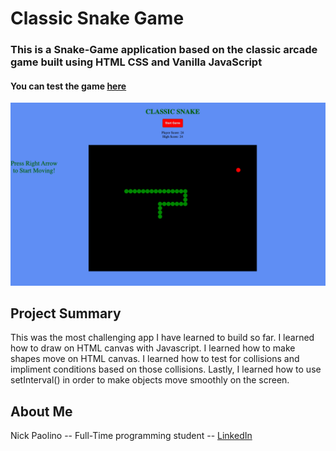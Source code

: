 # Classic Snake Game

### This is a Snake-Game application based on the classic arcade game built using HTML CSS and Vanilla JavaScript
 
#### You can test the game [here](https://beethoven3579.github.io/Snake-Game/) 

![](SnakeScreenshot.png)

## Project Summary

This was the most challenging app I have learned to build so far. I learned how to draw on HTML canvas with Javascript. I learned how to make shapes move on HTML canvas. I learned how to test for collisions and impliment conditions based on those collisions. Lastly, I learned how to use setInterval() in order to make objects move smoothly on the screen. 

## About Me

Nick Paolino -- Full-Time programming student -- [LinkedIn](https://www.linkedin.com/in/nick-paolino-00469291/)

